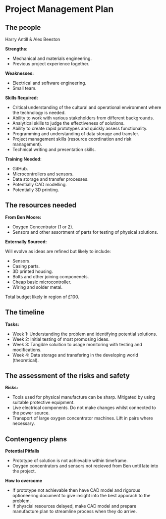 # Project Management Plan


## The people

Harry Antill & Alex Beeston

**Strengths:**
- Mechanical and materials engineering. 
- Previous project experience together.

**Weaknesses:**
- Electrical and software engineering.
- Small team.

**Skills Required:**
- Critical understanding of the cultural and operational environment where the technology is needed.
- Ability to work with various stakeholders from different backgrounds.
- Analytical skills to judge the effectiveness of solutions.
- Ability to create rapid prototypes and quickly assess functionality. 
- Programming and understanding of data storage and transfer.
- Project management skills (resource coordination and risk management).
- Technical writing and presentation skills.

**Training Needed:**
- GitHub.
- Microcontrollers and sensors.
- Data storage and transfer processes.
- Potentially CAD modelling.
- Potentially 3D printing.

## The resources needed

**From Ben Moore:**
- Oxygen Concentrator (1 or 2).
- Sensors and other assortment of parts for testing of physical solutions.

**Externally Sourced:**

Will evolve as ideas are refined but likely to include:
- Sensors.
- Casing parts.
- 3D printed housing.
- Bolts and other joining componenets.
- Cheap basic microcontroller.
- Wiring and solder metal.

Total budget likely in region of £100. 

## The timeline

**Tasks:**
- Week 1: Understanding the problem and identifying potential solutions.
- Week 2: Initial testing of most promosing ideas.
- Week 3: Tangible soluition to usage monitoring with testing and modifications.
- Week 4: Data storage and transfering in the developing world (theoretical).

## The assessment of the risks and safety

**Risks:**
- Tools used for physical manufacture can be sharp. Mitigated by using suitable protective equipment.
- Live electrical components. Do not make changes whilst connected to the power source.
- Transport of large oxygen concentrator machines. Lift in pairs where necessary. 


## Contengency plans

**Potential Pitfalls**
- Prototype of solution is not achievable within timeframe. 
- Oxygen concentrators and sensors not recieved from Ben until late into the project. 

**How to overcome**
- If prototype not achievable then have CAD model and rigorous optioneering document to give insight into the best apporach to the problem.
- If physcial resources delayed, make CAD model and prepare manufacture plan to streamline process when they do arrive. 
